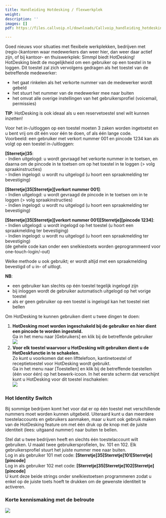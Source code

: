 ```yaml
---
title: Handleiding Hotdesking / flexwerkplek
weight: 
description: ''
images: []
pdf: https://files.callvoip.nl/downloads/Callvoip_handleiding_hotdesking.pdf

---
```

Goed nieuws voor situaties met flexibele werkplekken, bedrijven met (regio-)kantoren waar medewerkers dan weer hier, dan weer daar actief zijn, of bij kantoor- en thuiswerkplek: Simmpl biedt HotDesking!  
HotDesking biedt de mogelijkheid om een gebruiker op een toestel in te loggen. Dit toestel zal zich vervolgens gedragen als het toestel van de betreffende medewerker:

* het gaat rinkelen als het verkorte nummer van de medewerker wordt gebeld
* het stuurt het nummer van de medewerker mee naar buiten
* het omvat alle overige instellingen van het gebruikersprofiel (voicemail, permissies)

**TIP**: HotDesking is ook ideaal als u een reservetoestel snel wilt kunnen inzetten!

Voor het in-/uitloggen op een toestel moeten 3 zaken worden ingetoetst en u bent vrij om dit één voor één te doen, of als één lange code.  
Voorbeeld: een gebruiker met verkort nummer 001 en pincode 1234 kan als volgt op een toestel in-/uitloggen:

**\[Sterretje\]35**:  
\- Indien uitgelogd: u wordt gevraagd het verkorte nummer in te toetsen, en daarna om de pincode in te toetsen om op het toestel in te loggen (> volg spraakinstructies)  
\- Indien ingelogd: u wordt nu uitgelogd (u hoort een spraakmelding ter bevestiging)

**\[Sterretje\]35\[Sterretje\]\[verkort nummer 001\]**:  
\- Indien uitgelogd: u wordt gevraagd de pincode in te toetsen om in te loggen (> volg spraakinstructies)  
\- Indien ingelogd: u wordt nu uitgelogd (u hoort een spraakmelding ter bevestiging)

**\[Sterretje\]35\[Sterretje\]\[verkort nummer 001\]\[Sterretje\]\[pincode 1234\]**:  
\- Indien uitgelogd: u wordt ingelogd op het toestel (u hoort een spraakmelding ter bevestiging)  
\- Indien ingelogd: u wordt nu uitgelogd (u hoort een spraakmelding ter bevestiging)  
(de gehele code kan onder een snelkiestoets worden geprogrammeerd voor one-touch-login/-out)

Welke methode u ook gebruikt; er wordt altijd met een spraakmelding bevestigd of u in- of uitlogt.

**NB**:

* een gebruiker kan slechts op één toestel tegelijk ingelogd zijn
* bij inloggen wordt de gebruiker automatisch uitgelogd op het vorige toestel
* als er geen gebruiker op een toestel is ingelogd kan het toestel niet bellen

Om HotDesking te kunnen gebruiken dient u twee dingen te doen:

1. **HotDesking moet worden ingeschakeld bij de gebruiker en hier dient een pincode te worden ingesteld.**  
   Ga in het menu naar \[Gebruikers\] en klik bij de betreffende gebruiker  
   ![](https://res.cloudinary.com/callvoip/image/upload/v1565345566/features-4_exyfw3.png)
2. **Voor elk toestel waarvoor u HotDesking wilt gebruiken dient u de HotDeskfunctie in te schakelen.**  
   Zo kunt u voorkomen dat een lifttelefoon, kantinetoestel of receptietoestel voor HotDesking wordt gebruikt.  
   Ga in het menu naar \[Toestellen\] en klik bij de betreffende toestellen (één voor één) op het bewerk-icoon. In het eerste scherm dat verschijnt kunt u HotDesking voor dit toestel inschakelen:  
   ![](https://res.cloudinary.com/callvoip/image/upload/v1565345651/features-5_jjigoc.png)

<h3>Hot Identity Switch</h3>

Bij sommige bedrijven komt het voor dat er op één toestel met verschillende nummers moet worden kunnen uitgebeld. Uiteraard kunt u dan meerdere toestelaccounts en gebruikers aanmaken, maar u kunt ook gebruik maken van de HotDesking feature om met één druk op de knop met de juiste identiteit (lees: uitgaand nummer) naar buiten te bellen.

Stel dat u twee bedrijven heeft en slechts één toestelaccount wilt gebruiken. U maakt twee gebruikersprofielen, bv. 101 en 102. Elk gebruikersprofiel stuurt het juiste nummer mee naar buiten.  
Log in als gebruiker 101 met code: **\[Sterretje\]35\[Sterretje\]101\[Sterretje\]\[pincode\]**  
Log in als gebruiker 102 met code: **\[Sterretje\]35\[Sterretje\]102\[Sterretje\]\[pincode\]**  
U kunt deze beide strings onder snelkiestoetsen programmeren zodat u enkel op de juiste toets hoeft te drukken om de gewenste identiteit te activeren.

<h3>Korte kennismaking met de belroute</h3>

![](https://res.cloudinary.com/callvoip/image/upload/v1565345849/features-6_lqubxk.png)
